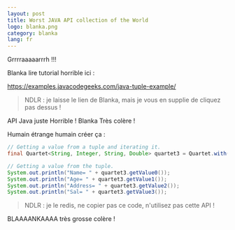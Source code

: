 ```yaml
---
layout: post
title: Worst JAVA API collection of the World
logo: blanka.png
category: blanka
lang: fr
---
```


Grrrraaaaarrrh !!!

Blanka lire tutorial horrible ici :

https://examples.javacodegeeks.com/java-tuple-example/

> NDLR : je laisse le lien de Blanka, mais je vous en supplie de cliquez pas dessus !

API Java juste Horrible ! Blanka Très colère !

Humain étrange humain créer ça :

```java
// Getting a value from a tuple and iterating it.
final Quartet<String, Integer, String, Double> quartet3 = Quartet.with("Abc", 30, "Pqr", 23000.5);

// Getting a value from the tuple.
System.out.println("Name= " + quartet3.getValue0());
System.out.println("Age= " + quartet3.getValue1());
System.out.println("Address= " + quartet3.getValue2());
System.out.println("Sal= " + quartet3.getValue3());
```

> NDLR : je le redis, ne copier pas ce code, n'utilisez pas cette API !

BLAAAANKAAAA très grosse colère !
